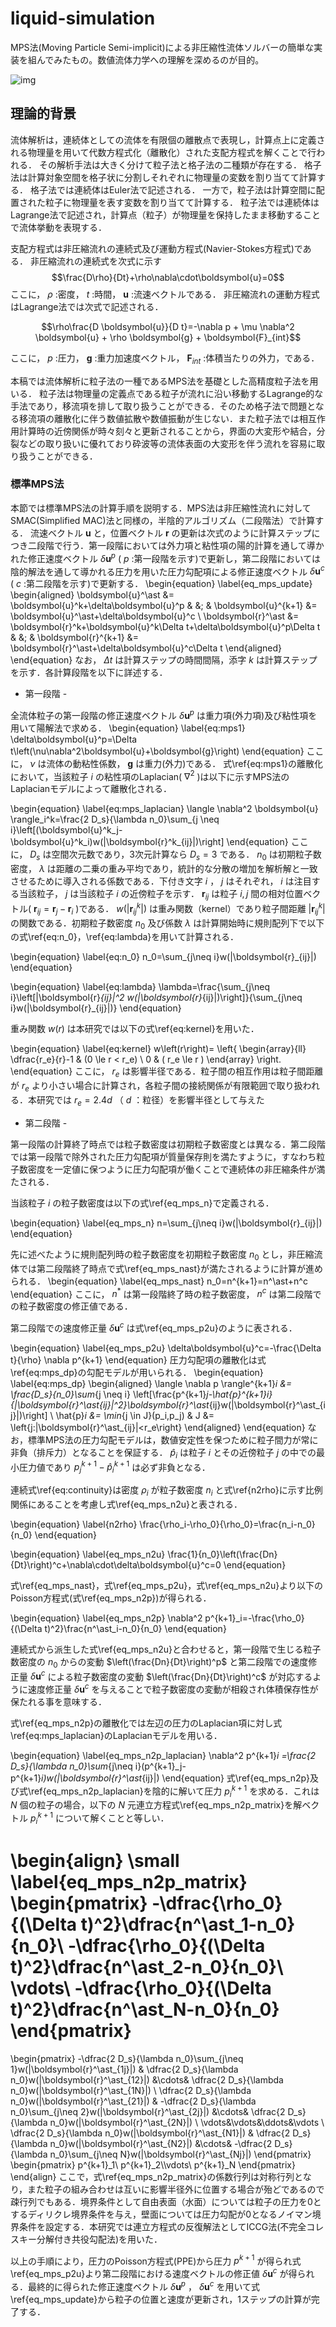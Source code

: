 # liquid-simulation

MPS法(Moving Particle Semi-implicit)による非圧縮性流体ソルバーの簡単な実装を組んでみたもの。数値流体力学への理解を深めるのが目的。

![img](https://user-images.githubusercontent.com/18492524/164473888-4d1a4f02-d8a8-4b65-b9b3-3ec13cb300c4.gif)

## 理論的背景

流体解析は，連続体としての流体を有限個の離散点で表現し，計算点上に定義される物理量を用いて代数方程式化（離散化）された支配方程式を解くことで行われる．
その解析手法は大きく分けて粒子法と格子法の二種類が存在する．
格子法は計算対象空間を格子状に分割しそれぞれに物理量の変数を割り当てて計算する．
格子法では連続体はEuler法で記述される．
一方で，粒子法は計算空間に配置された粒子に物理量を表す変数を割り当てて計算する．
粒子法では連続体はLagrange法で記述され，計算点（粒子）が物理量を保持したまま移動することで流体挙動を表現する．

支配方程式は非圧縮流れの連続式及び運動方程式(Navier-Stokes方程式)である．
非圧縮流れの連続式を次式に示す
$$\frac{D\rho}{Dt}+\rho\nabla\cdot\boldsymbol{u}=0$$
ここに， $\rho$ :密度， $t$ :時間， $\boldsymbol{u}$ :流速ベクトルである．
非圧縮流れの運動方程式はLagrange法では次式で記述される．

$$\rho\frac{D \boldsymbol{u}}{D t}=-\nabla p + \mu \nabla^2 \boldsymbol{u} + \rho \boldsymbol{g} + \boldsymbol{F}_{int}$$

ここに， $p$ :圧力， $\boldsymbol{g}$ :重力加速度ベクトル， $\boldsymbol{F}_{int}$ :体積当たりの外力，である．

本稿では流体解析に粒子法の一種であるMPS法を基礎とした高精度粒子法を用いる．
粒子法は物理量の定義点である粒子が流れに沿い移動するLagrange的な手法であり，移流項を排して取り扱うことができる．そのため格子法で問題となる移流項の離散化に伴う数値拡散や数値振動が生じない．また粒子法では相互作用計算時の近傍関係が時々刻々と更新されることから，界面の大変形や結合，分裂などの取り扱いに優れており砕波等の流体表面の大変形を伴う流れを容易に取り扱うことができる．

### 標準MPS法

本節では標準MPS法の計算手順を説明する．MPS法は非圧縮性流れに対してSMAC(Simplified MAC)法と同様の，半陰的アルゴリズム（二段階法）で計算する．
流速ベクトル  $\boldsymbol{u}$  と，位置ベクトル  $\boldsymbol{r}$  の更新は次式のように計算ステップにつき二段階で行う．第一段階においては外力項と粘性項の陽的計算を通して導かれた修正速度ベクトル  $\delta\boldsymbol{u}^p$  (  $p$  :第一段階を示す)で更新し，第二段階においては陰的解法を通して導かれる圧力を用いた圧力勾配項による修正速度ベクトル  $\delta\boldsymbol{u}^c$  (  $c$  :第二段階を示す)で更新する．
\begin{equation}
\label{eq_mps_update}
\begin{aligned}
\boldsymbol{u}^\ast &= \boldsymbol{u}^k+\delta\boldsymbol{u}^p
& &; &
\boldsymbol{u}^{k+1} &= \boldsymbol{u}^\ast+\delta\boldsymbol{u}^c
\\
\boldsymbol{r}^\ast &= \boldsymbol{r}^k+\boldsymbol{u}^k\Delta t+\delta\boldsymbol{u}^p\Delta t
& &; &
\boldsymbol{r}^{k+1} &= \boldsymbol{r}^\ast+\delta\boldsymbol{u}^c\Delta t
\end{aligned}
\end{equation}
なお， $\Delta t$ は計算ステップの時間間隔，添字 $k$ は計算ステップを示す．各計算段階を以下に詳述する．

- 第一段階 -

全流体粒子の第一段階の修正速度ベクトル $\delta\boldsymbol{u}^p$ は重力項(外力項)及び粘性項を用いて陽解法で求める．
\begin{equation}
\label{eq:mps1}
\delta\boldsymbol{u}^p=\Delta t\left(\nu\nabla^2\boldsymbol{u}+\boldsymbol{g}\right)
\end{equation}
ここに， $\nu$ は流体の動粘性係数， $\boldsymbol{g}$ は重力(外力)である．
式\ref{eq:mps1}の離散化において，当該粒子 $i$ の粘性項のLaplacian( $\nabla^2$ )は以下に示すMPS法のLaplacianモデルによって離散化される．

\begin{equation}
\label{eq:mps_laplacian}
\langle \nabla^2 \boldsymbol{u} \rangle_i^k=\frac{2 D_s}{\lambda n_0}\sum_{j \neq i}\left[(\boldsymbol{u}^k_j-\boldsymbol{u}^k_i)w(|\boldsymbol{r}^k_{ij}|)\right]
\end{equation}
ここに， $D_s$ は空間次元数であり，3次元計算なら $D_s=3$ である． $n_0$ は初期粒子数密度， $\lambda$ は距離の二乗の重み平均であり，統計的な分散の増加を解析解と一致させるために導入される係数である．下付き文字 $i$ ， $j$ はそれぞれ， $i$ は注目する当該粒子， $j$ は当該粒子 $i$ の近傍粒子を示す．<span> $\boldsymbol{r}_{ij}$ </span> は粒子 $i,j$ 間の相対位置ベクトル(<span> $\boldsymbol{r}_{ij}=\boldsymbol{r}_{j}-\boldsymbol{r}_{i}$ </span>)である． $w(|\boldsymbol{r}^k_{ij}|)$ は重み関数（kernel）であり粒子間距離 $|\boldsymbol{r}^k_{ij}|$ の関数である．初期粒子数密度 $n_0$ 及び係数 $\lambda$ は計算開始時に規則配列下で以下の式\ref{eq:n_0}，\ref{eq:lambda}を用いて計算される．

\begin{equation}
\label{eq:n_0}
n_0=\sum_{j\neq i}w(|\boldsymbol{r}_{ij}|)
\end{equation}

\begin{equation}
\label{eq:lambda}
\lambda=\frac{\sum_{j\neq i}\left[|\boldsymbol{r}_{ij}|^2 w(|\boldsymbol{r}_{ij}|)\right]}{\sum_{j\neq i}w(|\boldsymbol{r}_{ij}|)}
\end{equation}

重み関数 $w(r)$ は本研究では以下の式\ref{eq:kernel}を用いた．

\begin{equation}
\label{eq:kernel}
w\left(r\right)=
\left\{
\begin{array}{ll}
\dfrac{r_e}{r}-1 & (0 \le r < r_e) \\
0 & ( r_e \le r )
\end{array}
\right.
\end{equation}
ここに， $r_e$ は影響半径である．粒子間の相互作用は粒子間距離が $r_e$ より小さい場合に計算され，各粒子間の接続関係が有限範囲で取り扱われる．本研究では $r_e=2.4d$ （ $d$ ：粒径）を影響半径として与えた

- 第二段階 -

第一段階の計算終了時点では粒子数密度は初期粒子数密度とは異なる．第二段階では第一段階で除外された圧力勾配項が質量保存則を満たすように，すなわち粒子数密度を一定値に保つように圧力勾配項が働くことで連続体の非圧縮条件が満たされる．

当該粒子 $i$ の粒子数密度は以下の式\ref{eq_mps_n}で定義される．

\begin{equation}
\label{eq_mps_n}
n=\sum_{j\neq i}w(|\boldsymbol{r}_{ij}|)
\end{equation}

先に述べたように規則配列時の粒子数密度を初期粒子数密度 $n_0$ とし，非圧縮流体では第二段階終了時点で式\ref{eq_mps_nast}が満たされるように計算が進められる．
\begin{equation}
\label{eq_mps_nast}
n_0=n^{k+1}=n^\ast+n^c
\end{equation}
ここに， $n^\ast$ は第一段階終了時の粒子数密度， $n^c$ は第二段階での粒子数密度の修正値である．

第二段階での速度修正量 $\delta\boldsymbol{u}^c$ は式\ref{eq_mps_p2u}のように表される．

\begin{equation}
\label{eq_mps_p2u}
\delta\boldsymbol{u}^c=-\frac{\Delta t}{\rho} \nabla p^{k+1}
\end{equation}
圧力勾配項の離散化は式\ref{eq:mps_dp}の勾配モデルが用いられる．
\begin{equation}
\label{eq:mps_dp}
\begin{aligned}
\langle \nabla p \rangle^{k+1}_i &= \frac{D_s}{n_0}\sum_{j \neq i}
\left[\frac{p^{k+1}_j-\hat{p}^{k+1}_i}{|\boldsymbol{r}^\ast_{ij}|^2}\boldsymbol{r}^\ast_{ij}w(|\boldsymbol{r}^\ast_{ij}|)\right]
\\
\hat{p}_i &= \min_{j \in J}(p_i,p_j)
&
J &= \left\{j:|\boldsymbol{r}^\ast_{ij}|<r_e\right\}
\end{aligned}
\end{equation}
なお，標準MPS法の圧力勾配モデルは，数値安定性を保つために粒子間力が常に非負（排斥力）となることを保証する． $\hat{p}_i$ は粒子 $i$ とその近傍粒子 $j$ の中での最小圧力値であり $p^{k+1}_j-\hat{p}^{k+1}_i$ は必ず非負となる．

連続式\ref{eq:continuity}は密度 $\rho_i$ が粒子数密度 $n_i$ と式\ref{n2rho}に示す比例関係にあることを考慮し式\ref{eq_mps_n2u}と表される．

\begin{equation}
\label{n2rho}
\frac{\rho_i-\rho_0}{\rho_0}=\frac{n_i-n_0}{n_0}
\end{equation}

\begin{equation}
\label{eq_mps_n2u}
\frac{1}{n_0}\left(\frac{Dn}{Dt}\right)^c+\nabla\cdot\delta\boldsymbol{u}^c=0
\end{equation}

式\ref{eq_mps_nast}，式\ref{eq_mps_p2u}，式\ref{eq_mps_n2u}より以下のPoisson方程式(式\ref{eq_mps_n2p})が得られる．

\begin{equation}
\label{eq_mps_n2p}
\nabla^2 p^{k+1}_i=-\frac{\rho_0}{(\Delta t)^2}\frac{n^\ast_i-n_0}{n_0}
\end{equation}

連続式から派生した式\ref{eq_mps_n2u}と合わせると，第一段階で生じる粒子数密度の $n_0$ からの変動 $\left(\frac{Dn}{Dt}\right)^p$ と第二段階での速度修正量 $\delta\boldsymbol{u}^c$ による粒子数密度の変動 $\left(\frac{Dn}{Dt}\right)^c$ が対応するように速度修正量 $\delta\boldsymbol{u}^c$ を与えることで粒子数密度の変動が相殺され体積保存性が保たれる事を意味する．

式\ref{eq_mps_n2p}の離散化では左辺の圧力のLaplacian項に対し式\ref{eq:mps_laplacian}のLaplacianモデルを用いる．

\begin{equation}
\label{eq_mps_n2p_laplacian}
\nabla^2 p^{k+1}_i
=\frac{2 D_s}{\lambda n_0}\sum_{j\neq i}(p^{k+1}_j-p^{k+1}_i)w(|\boldsymbol{r}^\ast_{ij}|)
\end{equation}
式\ref{eq_mps_n2p}及び式\ref{eq_mps_n2p_laplacian}を陰的に解いて圧力 $p^{k+1}_i$ を求める．これは $N$ 個の粒子の場合，以下の $N$ 元連立方程式\ref{eq_mps_n2p_matrix}を解ベクトル $p^{k+1}_i$ について解くことと等しい．

\begin{align}
\small
\label{eq_mps_n2p_matrix}
\begin{pmatrix}
-\dfrac{\rho_0}{(\Delta t)^2}\dfrac{n^\ast_1-n_0}{n_0}\\
-\dfrac{\rho_0}{(\Delta t)^2}\dfrac{n^\ast_2-n_0}{n_0}\\
\vdots\\
-\dfrac{\rho_0}{(\Delta t)^2}\dfrac{n^\ast_N-n_0}{n_0}
\end{pmatrix}
=
\begin{pmatrix}
-\dfrac{2 D_s}{\lambda n_0}\sum_{j\neq 1}w(|\boldsymbol{r}^\ast_{1j}|)
&
\dfrac{2 D_s}{\lambda n_0}w(|\boldsymbol{r}^\ast_{12}|)
&\cdots&
\dfrac{2 D_s}{\lambda n_0}w(|\boldsymbol{r}^\ast_{1N}|)
\\
\dfrac{2 D_s}{\lambda n_0}w(|\boldsymbol{r}^\ast_{21}|)
&
-\dfrac{2 D_s}{\lambda n_0}\sum_{j\neq 2}w(|\boldsymbol{r}^\ast_{2j}|)
&\cdots&
\dfrac{2 D_s}{\lambda n_0}w(|\boldsymbol{r}^\ast_{2N}|)
\\
\vdots&\vdots&\ddots&\vdots
\\
\dfrac{2 D_s}{\lambda n_0}w(|\boldsymbol{r}^\ast_{N1}|)
&
\dfrac{2 D_s}{\lambda n_0}w(|\boldsymbol{r}^\ast_{N2}|)
&\cdots&
-\dfrac{2 D_s}{\lambda n_0}\sum_{j\neq N}w(|\boldsymbol{r}^\ast_{Nj}|)
\end{pmatrix}
\begin{pmatrix}
p^{k+1}_1\\
p^{k+1}_2\\\vdots\\
p^{k+1}_N
\end{pmatrix}
\end{align}
ここで，式\ref{eq_mps_n2p_matrix}の係数行列は対称行列となり，また粒子の組み合わせは互いに影響半径外に位置する場合が殆どであるので疎行列でもある．境界条件として自由表面（水面）については粒子の圧力を0とするディリクレ境界条件を与え，壁面については圧力勾配が0となるノイマン境界条件を設定する．本研究では連立方程式の反復解法としてICCG法(不完全コレスキー分解付き共役勾配法)を用いた．

以上の手順により，圧力のPoisson方程式(PPE)から圧力 $p^{k+1}$ が得られ式\ref{eq_mps_p2u}より第二段階における速度ベクトルの修正値 $\delta\boldsymbol{u}^c$ が得られる．最終的に得られた修正速度ベクトル $\delta\boldsymbol{u}^p$ ， $\delta \boldsymbol{u}^c$ を用いて式\ref{eq_mps_update}から粒子の位置と速度が更新され，1ステップの計算が完了する．

